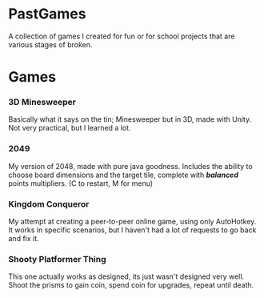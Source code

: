 # PastGames
A collection of games I created for fun or for school projects that are various stages of broken.

# Games
### 3D Minesweeper
Basically what it says on the tin; Minesweeper but in 3D, made with Unity. Not very practical, but I learned a lot.

### 2049
My version of 2048, made with pure java goodness. Includes the ability to choose board dimensions and the target tile, complete with ***balanced*** points multipliers. (C to restart, M for menu)

### Kingdom Conqueror
My attempt at creating a peer-to-peer online game, using only AutoHotkey. It works in specific scenarios, but I haven't had a lot of requests to go back and fix it.

### Shooty Platformer Thing
This one actually works as designed, its just wasn't designed very well. Shoot the prisms to gain coin, spend coin for upgrades, repeat until death.
